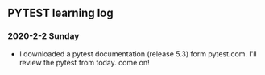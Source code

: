 ## PYTEST learning log

### 2020-2-2 Sunday
* I downloaded a pytest documentation (release 5.3) form pytest.com.
I'll review the pytest from today. come on!
